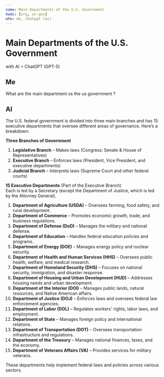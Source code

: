 ```yaml
---
name: Main Departments of the U.S. Government
kwds: [org, us-gov]
who: me, chatpgt (ai)
---
```


# Main Departments of the U.S. Government

with AI = ChatGPT (GPT-5)

## Me
What are the main department os the us government ?

## AI
The U.S. federal government is divided into three main branches and has 15 executive departments that oversee different areas of governance. Here’s a breakdown:  

**Three Branches of Government**
1. **Legislative Branch** – Makes laws (Congress: Senate & House of Representatives)  
2. **Executive Branch** – Enforces laws (President, Vice President, and executive departments)  
3. **Judicial Branch** – Interprets laws (Supreme Court and other federal courts)  

**15 Executive Departments** (Part of the Executive Branch)  
Each is led by a Secretary (except the Department of Justice, which is led by the Attorney General).  

1. **Department of Agriculture (USDA)** – Oversees farming, food safety, and rural development.  
2. **Department of Commerce** – Promotes economic growth, trade, and business regulations.  
3. **Department of Defense (DoD)** – Manages the military and national defense.  
4. **Department of Education** – Handles federal education policies and programs.  
5. **Department of Energy (DOE)** – Manages energy policy and nuclear security.  
6. **Department of Health and Human Services (HHS)** – Oversees public health, welfare, and medical research.  
7. **Department of Homeland Security (DHS)** – Focuses on national security, immigration, and disaster response.  
8. **Department of Housing and Urban Development (HUD)** – Addresses housing needs and urban development.  
9. **Department of the Interior (DOI)** – Manages public lands, natural resources, and Native American affairs.  
10. **Department of Justice (DOJ)** – Enforces laws and oversees federal law enforcement agencies.  
11. **Department of Labor (DOL)** – Regulates workers' rights, labor laws, and employment.  
12. **Department of State** – Manages foreign policy and international relations.  
13. **Department of Transportation (DOT)** – Oversees transportation infrastructure and regulations.  
14. **Department of the Treasury** – Manages national finances, taxes, and the economy.  
15. **Department of Veterans Affairs (VA)** – Provides services for military veterans.  

These departments help implement federal laws and policies across various sectors.  
